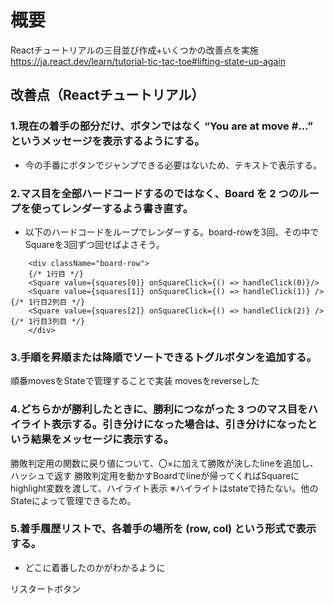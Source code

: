 # 概要

Reactチュートリアルの三目並び作成+いくつかの改善点を実施
https://ja.react.dev/learn/tutorial-tic-tac-toe#lifting-state-up-again


## 改善点（Reactチュートリアル）

### 1.現在の着手の部分だけ、ボタンではなく “You are at move #…” というメッセージを表示するようにする。

- 今の手番にボタンでジャンプできる必要はないため、テキストで表示する。

### 2.マス目を全部ハードコードするのではなく、Board を 2 つのループを使ってレンダーするよう書き直す。

- 以下のハードコードをループでレンダーする。board-rowを3回、その中でSquareを3回ずつ回せばよさそう。
     
```
    <div className="board-row">
    {/* 1行目 */}
    <Square value={squares[0]} onSquareClick={() => handleClick(0)}/>
    <Square value={squares[1]} onSquareClick={() => handleClick(1)} /> {/* 1行目2列目 */}
    <Square value={squares[2]} onSquareClick={() => handleClick(2)} /> {/* 1行目3列目 */}
    </div>
```

### 3.手順を昇順または降順でソートできるトグルボタンを追加する。

順番movesをStateで管理することで実装
movesをreverseした

### 4.どちらかが勝利したときに、勝利につながった 3 つのマス目をハイライト表示する。引き分けになった場合は、引き分けになったという結果をメッセージに表示する。

勝敗判定用の関数に戻り値について、〇×に加えて勝敗が決したlineを追加し、ハッシュで返す
勝敗判定用を動かすBoardでlineが帰ってくればSquareにhighlight変数を渡して、ハイライト表示
※ハイライトはstateで持たない。他のStateによって管理できるため。

### 5.着手履歴リストで、各着手の場所を (row, col) という形式で表示する。

- どこに着番したのかがわかるように

リスタートボタン
